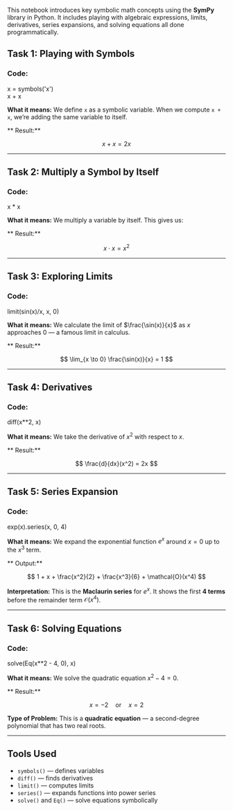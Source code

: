This notebook introduces key symbolic math concepts using the **SymPy** library in Python. It includes playing with algebraic expressions, limits, derivatives, series expansions, and solving equations all done programmatically.

##  Task 1: Playing with Symbols

###  Code:
x = symbols('x')  
x + x


**What it means:**
We define `x` as a symbolic variable. When we compute `x + x`, we’re adding the same variable to itself.

** Result:**

$$
x + x = 2x
$$

---

##  Task 2: Multiply a Symbol by Itself

###  Code:
x * x


**What it means:**
We multiply a variable by itself. This gives us:

** Result:**

$$
x \cdot x = x^2
$$

---

##  Task 3: Exploring Limits

###  Code:
limit(sin(x)/x, x, 0)

**What it means:**
We calculate the limit of $\frac{\sin(x)}{x}$ as $x$ approaches 0 — a famous limit in calculus.

** Result:**

$$
\lim_{x \to 0} \frac{\sin(x)}{x} = 1
$$

---

##  Task 4: Derivatives

###  Code:
diff(x**2, x)

**What it means:**
We take the derivative of $x^2$ with respect to $x$.

** Result:**

$$
\frac{d}{dx}(x^2) = 2x
$$

---

##  Task 5: Series Expansion

###  Code:
exp(x).series(x, 0, 4)

**What it means:**
We expand the exponential function $e^x$ around $x = 0$ up to the $x^3$ term.

** Output:**

$$
1 + x + \frac{x^2}{2} + \frac{x^3}{6} + \mathcal{O}(x^4)
$$

**Interpretation:**
This is the **Maclaurin series** for $e^x$. It shows the first **4 terms** before the remainder term $\mathcal{O}(x^4)$.

---

##  Task 6: Solving Equations

###  Code:
solve(Eq(x**2 - 4, 0), x)

**What it means:**
We solve the quadratic equation $x^2 - 4 = 0$.

** Result:**

$$
x = -2 \quad \text{or} \quad x = 2
$$

**Type of Problem:**
This is a **quadratic equation** — a second-degree polynomial that has two real roots.

---

##  Tools Used

* `symbols()` — defines variables
* `diff()` — finds derivatives
* `limit()` — computes limits
* `series()` — expands functions into power series
* `solve()` and `Eq()` — solve equations symbolically
